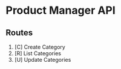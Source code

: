 # Product Manager API

## Routes
 1. [C] Create Category
 2. [R] List Categories 
 3. [U] Update Categories
